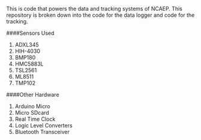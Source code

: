 This is code that powers the data and tracking systems of NCAEP. This repository is broken down into the code for the data logger and code for the tracking. 

####Sensors Used
1. ADXL345
2. HIH-4030
3. BMP180
4. HMC5883L
5. TSL2561
6. ML8511
7. TMP102

####Other Hardware
1. Arduino Micro
2. Micro SDcard
3. Real Time Clock
4. Logic Level Converters
5. Bluetooth Transceiver
